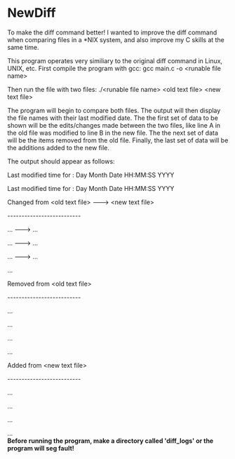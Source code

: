 # NewDiff
To make the diff command better! I wanted to improve the diff command when comparing files in a *NIX system, 
and also improve my C skills at the same time.

This program operates very similiary to the original diff command in Linux, UNIX, etc.
First compile the program with gcc:
gcc main.c -o \<runable file name\>

Then run the file with two files:
./\<runable file name\> \<old text file\> \<new text file\>

The program will begin to compare both files. The output will then display the file names with their last modified date.
The the first set of data to be shown will be the edits/changes made between the two files, like line A in the old file
was modified to line B in the new file. The the next set of data will be the items removed from the old file. Finally,
the last set of data will be the additions added to the new file.

The output should appear as follows:

Last modified time for <old text file>: Day Month Date HH:MM:SS YYYY

Last modified time for <new text file>: Day Month Date HH:MM:SS YYYY

Changed from \<old text file\> ---> \<new text file\>

\--------------------------

... ---> ...

... ---> ...

... ---> ...

...

Removed from \<old text file\>

\--------------------------

...

...

...

...

Added from \<new text file\>

\--------------------------

...

...

...

...
</br>
**Before running the program, make a directory called 'diff_logs' or the program will seg fault!**